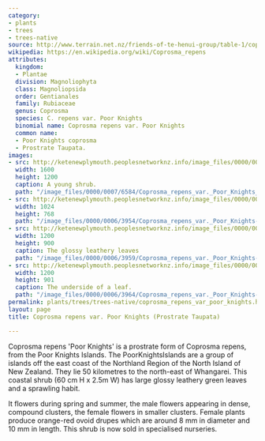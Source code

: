 ```yaml
---
category:
- plants
- trees
- trees-native
source: http://www.terrain.net.nz/friends-of-te-henui-group/table-1/coprosma-repens-var-poor-knights.html
wikipedia: https://en.wikipedia.org/wiki/Coprosma_repens
attributes:
  kingdom:
  - Plantae
  division: Magnoliophyta
  class: Magnoliopsida
  order: Gentianales
  family: Rubiaceae
  genus: Coprosma
  species: C. repens var. Poor Knights
  binomial name: Coprosma repens var. Poor Knights
  common name:
  - Poor Knights coprosma
  - Prostrate Taupata.
images:
- src: http://ketenewplymouth.peoplesnetworknz.info/image_files/0000/0007/6584/Coprosma_repens_var._Poor_Knights__Prostrate_Taupata_-001.JPG
  width: 1600
  height: 1200
  caption: A young shrub.
  path: "/image_files/0000/0007/6584/Coprosma_repens_var._Poor_Knights__Prostrate_Taupata_-001.JPG"
- src: http://ketenewplymouth.peoplesnetworknz.info/image_files/0000/0006/3954/Coprosma_repens_var._Poor_Knights-001.JPG
  width: 1024
  height: 768
  path: "/image_files/0000/0006/3954/Coprosma_repens_var._Poor_Knights-001.JPG"
- src: http://ketenewplymouth.peoplesnetworknz.info/image_files/0000/0006/3959/Coprosma_repens_var._Poor_Knights-002.JPG
  width: 1200
  height: 900
  caption: The glossy leathery leaves
  path: "/image_files/0000/0006/3959/Coprosma_repens_var._Poor_Knights-002.JPG"
- src: http://ketenewplymouth.peoplesnetworknz.info/image_files/0000/0006/3964/Coprosma_repens_var._Poor_Knights-007.JPG
  width: 1200
  height: 901
  caption: The underside of a leaf.
  path: "/image_files/0000/0006/3964/Coprosma_repens_var._Poor_Knights-007.JPG"
permalink: plants/trees/trees-native/coprosma_repens_var_poor_knights.html
layout: page
title: Coprosma repens var. Poor Knights (Prostrate Taupata)

---
```

Coprosma repens 'Poor Knights' is a prostrate form of Coprosma repens, from the Poor Knights Islands. The PoorKnightsIslands are a group of islands off the east coast of the Northland Region of the North Island of New Zealand. They lie 50 kilometres to the north-east of Whangarei. This coastal shrub (60 cm H x 2.5m W) has large glossy leathery green leaves and a sprawling habit.

It flowers during spring and summer, the male flowers appearing in dense, compound clusters, the female flowers in smaller clusters. Female plants produce orange-red ovoid drupes which are around 8 mm in diameter and 10 mm in length.
This shrub is now sold in specialised nurseries.
